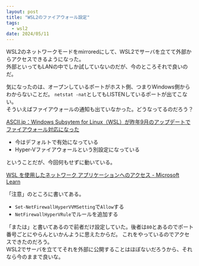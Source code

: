 ```yaml
---
layout: post
title: "WSL2のファイアウォール設定"
tags:
  - wsl2
date: 2024/05/11
---
```


WSL2のネットワークモードをmirroredにして、WSL2でサーバを立てて外部からアクセスできるようになった。  
外部といってもLANの中でしか試していないのだが、今のところそれで良いのだ。  

気になったのは、オープンしているポートがホスト側、つまりWindows側からわからないことだ。
`netstat -nat`としてもLISTENしているポートが出てこない。  
そういえばファイアウォールの通知も出ていなかった。どうなってるのだろう？

[ASCII.jp：Windows Subsytem for Linux（WSL）が昨年9月のアップデートでファイアウォール対応になった](https://ascii.jp/elem/000/004/179/4179292/)

* 今はデフォルトで有効になっている
* Hyper-Vファイアウォールという別設定になっている

ということだが、今回何もせずに動いている。

[WSL を使用したネットワーク アプリケーションへのアクセス - Microsoft Learn](https://learn.microsoft.com/ja-jp/windows/wsl/networking#mirrored-mode-networking)

「注意」のところに書いてある。

* `Set-NetFirewallHyperVVMSetting`で`Allow`する
* `NetFirewallHyperVRule`でルールを追加する

「または」と書いてあるので前者だけ設定していた。後者は`80`とあるのでポート番号ごとにやらんといかんように思えたからだ。
これをやっているのでアクセスできたのだろう。  
WSL2でサーバを立ててそれを外部に公開することはほぼないだろうから、それなら今のままで良いな。
